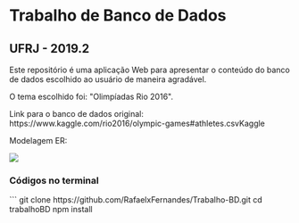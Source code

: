<h1>Trabalho de Banco de Dados</h1>
<h2>UFRJ - 2019.2</h2>
<p>Este repositório é uma aplicação Web para apresentar o conteúdo do banco de dados escolhido ao usuário de maneira agradável.</p>

<p>O tema escolhido foi: "Olimpíadas Rio 2016".</p>

<p>Link para o banco de dados original:
<a>https://www.kaggle.com/rio2016/olympic-games#athletes.csvKaggle</a></p>

<p>Modelagem ER:</p>
<img src="../src/assets/imgs/modelagemER.jgp">


<h3>Códigos no terminal</h3>
```
git clone https://github.com/RafaelxFernandes/Trabalho-BD.git
cd trabalhoBD
npm install

```